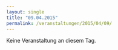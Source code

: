 ```yaml
---
layout: single
title: "09.04.2015"
permalink: /veranstaltungen/2015/04/09/
---
```


Keine Veranstaltung an diesem Tag.
